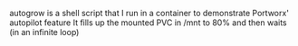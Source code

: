 autogrow is a shell script that I run in a container to demonstrate Portworx' autopilot feature
It fills up the mounted PVC in /mnt to 80% and then waits (in an infinite loop)
